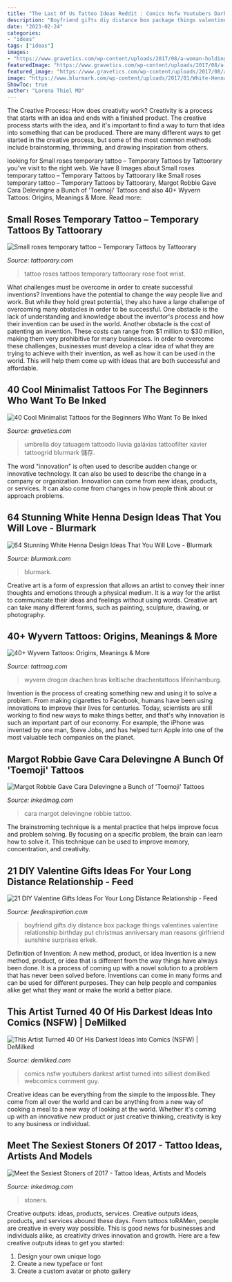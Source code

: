 ```yaml
---
title: "The Last Of Us Tattoo Ideas Reddit : Comics Nsfw Youtubers Darkest Artist Turned Into Silliest Demilked Webcomics Comment Guy"
description: "Boyfriend gifts diy distance box package things valentines valentine relationship birthday put christmas anniversary man reasons girlfriend sunshine surprises erkek"
date: "2023-02-24"
categories:
- "ideas"
tags: ["ideas"]
images:
- "https://www.gravetics.com/wp-content/uploads/2017/08/a-woman-holding-an-umbrella.jpg"
featuredImage: "https://www.gravetics.com/wp-content/uploads/2017/08/a-woman-holding-an-umbrella.jpg"
featured_image: "https://www.gravetics.com/wp-content/uploads/2017/08/a-woman-holding-an-umbrella.jpg"
image: "https://www.blurmark.com/wp-content/uploads/2017/01/White-Henna-Design-15.jpg"
ShowToc: true
author: "Lorena Thiel MD"
---
```



The Creative Process: How does creativity work?
Creativity is a process that starts with an idea and ends with a finished product. The creative process starts with the idea, and it's important to find a way to turn that idea into something that can be produced. There are many different ways to get started in the creative process, but some of the most common methods include brainstorming, thrimming, and drawing inspiration from others.

	

		
looking for Small roses temporary tattoo – Temporary Tattoos by Tattoorary you've visit to the right web. We have 8 Images about Small roses temporary tattoo – Temporary Tattoos by Tattoorary like Small roses temporary tattoo – Temporary Tattoos by Tattoorary, Margot Robbie Gave Cara Delevingne a Bunch of &#039;Toemoji&#039; Tattoos and also 40+ Wyvern Tattoos: Origins, Meanings &amp; More. Read more:
		
    
## Small Roses Temporary Tattoo – Temporary Tattoos By Tattoorary

<img loading=lazy src="http://cdn.shopify.com/s/files/1/0437/5925/products/19_b192d00b-cec7-4c1f-91a2-fdc539d9251f_grande.jpg?v=1527474191" onerror="this.onerror=null;this.src='https://tse1.mm.bing.net/th?id=OIP.yfifzI_hCa3U-g2Zl9HKAwAAAA&amp;pid=15.1';" alt="Small roses temporary tattoo – Temporary Tattoos by Tattoorary">

_Source: tattoorary.com_

>tattoo roses tattoos temporary tattoorary rose foot wrist. 

	

What challenges must be overcome in order to create successful inventions?
Inventions have the potential to change the way people live and work. But while they hold great potential, they also have a large challenge of overcoming many obstacles in order to be successful. One obstacle is the lack of understanding and knowledge about the inventor's process and how their invention can be used in the world. Another obstacle is the cost of patenting an invention. These costs can range from $1 million to $30 million, making them very prohibitive for many businesses. In order to overcome these challenges, businesses must develop a clear idea of what they are trying to achieve with their invention, as well as how it can be used in the world. This will help them come up with ideas that are both successful and affordable.

    
## 40 Cool Minimalist Tattoos For The Beginners Who Want To Be Inked

<img loading=lazy src="https://www.gravetics.com/wp-content/uploads/2017/08/a-woman-holding-an-umbrella.jpg" onerror="this.onerror=null;this.src='https://tse2.mm.bing.net/th?id=OIP.Wq7_9kkNNPxPlmd8C7HBdwHaHa&amp;pid=15.1';" alt="40 Cool Minimalist Tattoos for the Beginners Who Want To Be Inked">

_Source: gravetics.com_

>umbrella doy tatuagem tattoodo lluvia galáxias tattoofilter xavier tattoogrid blurmark 儲存. 

	

The word "innovation" is often used to describe audden change or innovative technology. It can also be used to describe the change in a company or organization. Innovation can come from new ideas, products, or services. It can also come from changes in how people think about or approach problems.

    
## 64 Stunning White Henna Design Ideas That You Will Love - Blurmark

<img loading=lazy src="https://www.blurmark.com/wp-content/uploads/2017/01/White-Henna-Design-15.jpg" onerror="this.onerror=null;this.src='https://tse1.mm.bing.net/th?id=OIP.-Tx7F8YMVgI4lroichgDdAHaIA&amp;pid=15.1';" alt="64 Stunning White Henna Design Ideas That You Will Love - Blurmark">

_Source: blurmark.com_

>blurmark. 

	

Creative art is a form of expression that allows an artist to convey their inner thoughts and emotions through a physical medium. It is a way for the artist to communicate their ideas and feelings without using words. Creative art can take many different forms, such as painting, sculpture, drawing, or photography.

    
## 40+ Wyvern Tattoos: Origins, Meanings &amp; More

<img loading=lazy src="https://tattmag.com/wp-content/uploads/2020/01/wyvern-tattoo-12.jpg" onerror="this.onerror=null;this.src='https://tse1.mm.bing.net/th?id=OIP.G0U1OG2GXm3MbTOF8vzAggHaNK&amp;pid=15.1';" alt="40+ Wyvern Tattoos: Origins, Meanings &amp; More">

_Source: tattmag.com_

>wyvern drogon drachen bras keltische drachentattoos lifeinhamburg. 

	

Invention is the process of creating something new and using it to solve a problem. From making cigarettes to Facebook, humans have been using innovations to improve their lives for centuries. Today, scientists are still working to find new ways to make things better, and that's why innovation is such an important part of our economy. For example, the iPhone was invented by one man, Steve Jobs, and has helped turn Apple into one of the most valuable tech companies on the planet.

    
## Margot Robbie Gave Cara Delevingne A Bunch Of &#039;Toemoji&#039; Tattoos

<img loading=lazy src="https://www.inkedmag.com/.image/t_share/MTU5MDMyMTA4NTE4NDE4MDY5/cara_margot_feature.jpg" onerror="this.onerror=null;this.src='https://tse3.mm.bing.net/th?id=OIP.feCq6oK7zHqPiDBZT5NHaAHaHa&amp;pid=15.1';" alt="Margot Robbie Gave Cara Delevingne a Bunch of &#039;Toemoji&#039; Tattoos">

_Source: inkedmag.com_

>cara margot delevingne robbie tattoo. 

	

The brainstroming technique is a mental practice that helps improve focus and problem solving. By focusing on a specific problem, the brain can learn how to solve it. This technique can be used to improve memory, concentration, and creativity.

    
## 21 DIY Valentine Gifts Ideas For Your Long Distance Relationship - Feed

<img loading=lazy src="http://feedinspiration.com/wp-content/uploads/2016/12/Long-Distance-Boyfriend-Gifts.jpg" onerror="this.onerror=null;this.src='https://tse1.mm.bing.net/th?id=OIP.RKVqmqdzYINvoh815rt4dAHaJ_&amp;pid=15.1';" alt="21 DIY Valentine Gifts Ideas For Your Long Distance Relationship - Feed">

_Source: feedinspiration.com_

>boyfriend gifts diy distance box package things valentines valentine relationship birthday put christmas anniversary man reasons girlfriend sunshine surprises erkek. 

	

Definition of Invention: A new method, product, or idea
Invention is a new method, product, or idea that is different from the way things have always been done. It is a process of coming up with a novel solution to a problem that has never been solved before. Inventions can come in many forms and can be used for different purposes. They can help people and companies alike get what they want or make the world a better place.

    
## This Artist Turned 40 Of His Darkest Ideas Into Comics (NSFW) | DeMilked

<img loading=lazy src="https://www.demilked.com/magazine/wp-content/uploads/2018/10/5bb32b3146293-Dystopia-143-5babba35b2e93__880.jpg" onerror="this.onerror=null;this.src='https://tse3.mm.bing.net/th?id=OIP.Qqlh8eRO6Xw45cWS81xwSwHaHa&amp;pid=15.1';" alt="This Artist Turned 40 Of His Darkest Ideas Into Comics (NSFW) | DeMilked">

_Source: demilked.com_

>comics nsfw youtubers darkest artist turned into silliest demilked webcomics comment guy. 

	

Creative ideas can be everything from the simple to the impossible. They come from all over the world and can be anything from a new way of cooking a meal to a new way of looking at the world. Whether it's coming up with an innovative new product or just creative thinking, creativity is key to any business or individual.

    
## Meet The Sexiest Stoners Of 2017 - Tattoo Ideas, Artists And Models

<img loading=lazy src="https://www.inkedmag.com/.image/t_share/MTU5MDMyNjI2MzI5NTYwODU2/stone17-feat.jpg" onerror="this.onerror=null;this.src='https://tse3.mm.bing.net/th?id=OIP.iMc0CJ7vk0k3GXDLYCTotwHaF7&amp;pid=15.1';" alt="Meet the Sexiest Stoners of 2017 - Tattoo Ideas, Artists and Models">

_Source: inkedmag.com_

>stoners. 

	

Creative outputs: ideas, products, services.
Creative outputs ideas, products, and services abound these days. From tattoos toRAMen, people are creative in every way possible. This is good news for businesses and individuals alike, as creativity drives innovation and growth. Here are a few creative outputs ideas to get you started:
1. Design your own unique logo
2. Create a new typeface or font
3. Create a custom avatar or photo gallery

